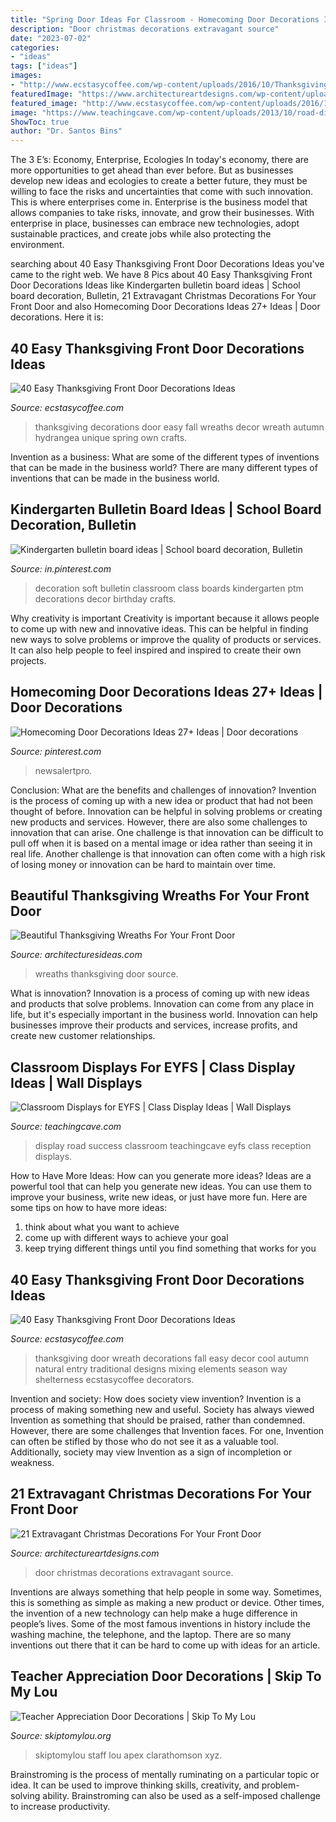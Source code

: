 ```yaml
---
title: "Spring Door Ideas For Classroom - Homecoming Door Decorations Ideas 27+ Ideas"
description: "Door christmas decorations extravagant source"
date: "2023-07-02"
categories:
- "ideas"
tags: ["ideas"]
images:
- "http://www.ecstasycoffee.com/wp-content/uploads/2016/10/Thanksgiving-Front-Door-Decorations-Ideas-3.jpg"
featuredImage: "https://www.architectureartdesigns.com/wp-content/uploads/2016/11/13-35-630x881.jpg"
featured_image: "http://www.ecstasycoffee.com/wp-content/uploads/2016/10/Thanksgiving-Front-Door-Decorations-Ideas-3.jpg"
image: "https://www.teachingcave.com/wp-content/uploads/2013/10/road-display.jpg"
ShowToc: true
author: "Dr. Santos Bins"
---
```



The 3 E’s: Economy, Enterprise, Ecologies
In today's economy, there are more opportunities to get ahead than ever before. But as businesses develop new ideas and ecologies to create a better future, they must be willing to face the risks and uncertainties that come with such innovation. This is where enterprises come in. Enterprise is the business model that allows companies to take risks, innovate, and grow their businesses. With enterprise in place, businesses can embrace new technologies, adopt sustainable practices, and create jobs while also protecting the environment.

	

		
searching about 40 Easy Thanksgiving Front Door Decorations Ideas you've came to the right web. We have 8 Pics about 40 Easy Thanksgiving Front Door Decorations Ideas like Kindergarten bulletin board ideas | School board decoration, Bulletin, 21 Extravagant Christmas Decorations For Your Front Door and also Homecoming Door Decorations Ideas 27+ Ideas | Door decorations. Here it is:
		
    
## 40 Easy Thanksgiving Front Door Decorations Ideas

<img loading=lazy src="http://www.ecstasycoffee.com/wp-content/uploads/2016/10/Thanksgiving-Front-Door-Decorations-Ideas-13.jpg" onerror="this.onerror=null;this.src='https://tse4.mm.bing.net/th?id=OIP.H5EjwQY8vxGmEV_2H4YP9AHaLN&amp;pid=15.1';" alt="40 Easy Thanksgiving Front Door Decorations Ideas">

_Source: ecstasycoffee.com_

>thanksgiving decorations door easy fall wreaths decor wreath autumn hydrangea unique spring own crafts. 

	

Invention as a business: What are some of the different types of inventions that can be made in the business world?
There are many different types of inventions that can be made in the business world.

    
## Kindergarten Bulletin Board Ideas | School Board Decoration, Bulletin

<img loading=lazy src="https://i.pinimg.com/736x/3b/d3/1b/3bd31ba59c51fad5b7b8b61b7d360b42.jpg" onerror="this.onerror=null;this.src='https://tse1.mm.bing.net/th?id=OIP.STDWuhwVWQT0gZfpf6dn2gHaL6&amp;pid=15.1';" alt="Kindergarten bulletin board ideas | School board decoration, Bulletin">

_Source: in.pinterest.com_

>decoration soft bulletin classroom class boards kindergarten ptm decorations decor birthday crafts. 

	

Why creativity is important
Creativity is important because it allows people to come up with new and innovative ideas. This can be helpful in finding new ways to solve problems or improve the quality of products or services. It can also help people to feel inspired and inspired to create their own projects.

    
## Homecoming Door Decorations Ideas 27+ Ideas | Door Decorations

<img loading=lazy src="https://i.pinimg.com/736x/cb/f2/3a/cbf23a864630ffba0dac0e5b3ff92d3b.jpg" onerror="this.onerror=null;this.src='https://tse1.mm.bing.net/th?id=OIP.2YCrkkuYsrPG8o59hmAcYAAAAA&amp;pid=15.1';" alt="Homecoming Door Decorations Ideas 27+ Ideas | Door decorations">

_Source: pinterest.com_

>newsalertpro. 

	

Conclusion: What are the benefits and challenges of innovation?
Invention is the process of coming up with a new idea or product that had not been thought of before. Innovation can be helpful in solving problems or creating new products and services. However, there are also some challenges to innovation that can arise. One challenge is that innovation can be difficult to pull off when it is based on a mental image or idea rather than seeing it in real life. Another challenge is that innovation can often come with a high risk of losing money or innovation can be hard to maintain over time.

    
## Beautiful Thanksgiving Wreaths For Your Front Door

<img loading=lazy src="http://architecturesideas.com/wp-content/uploads/2017/10/thanksgiving-wreaths-23-1.jpg" onerror="this.onerror=null;this.src='https://tse4.mm.bing.net/th?id=OIP.6SDFvljUkg24y5JXjaa6cQHaKT&amp;pid=15.1';" alt="Beautiful Thanksgiving Wreaths For Your Front Door">

_Source: architecturesideas.com_

>wreaths thanksgiving door source. 

	

What is innovation?
Innovation is a process of coming up with new ideas and products that solve problems. Innovation can come from any place in life, but it's especially important in the business world. Innovation can help businesses improve their products and services, increase profits, and create new customer relationships.

    
## Classroom Displays For EYFS | Class Display Ideas | Wall Displays

<img loading=lazy src="https://www.teachingcave.com/wp-content/uploads/2013/10/road-display.jpg" onerror="this.onerror=null;this.src='https://tse3.mm.bing.net/th?id=OIP.vsPdaqE2Qj8J-58Ia7JiCAHaPP&amp;pid=15.1';" alt="Classroom Displays for EYFS | Class Display Ideas | Wall Displays">

_Source: teachingcave.com_

>display road success classroom teachingcave eyfs class reception displays. 

	

How to Have More Ideas: How can you generate more ideas?
Ideas are a powerful tool that can help you generate new ideas. You can use them to improve your business, write new ideas, or just have more fun. Here are some tips on how to have more ideas: 
1. think about what you want to achieve 
2. come up with different ways to achieve your goal 
3. keep trying different things until you find something that works for you 

    
## 40 Easy Thanksgiving Front Door Decorations Ideas

<img loading=lazy src="http://www.ecstasycoffee.com/wp-content/uploads/2016/10/Thanksgiving-Front-Door-Decorations-Ideas-3.jpg" onerror="this.onerror=null;this.src='https://tse3.mm.bing.net/th?id=OIP.cDUlo7ADIpu0MG1sqyITawHaLJ&amp;pid=15.1';" alt="40 Easy Thanksgiving Front Door Decorations Ideas">

_Source: ecstasycoffee.com_

>thanksgiving door wreath decorations fall easy decor cool autumn natural entry traditional designs mixing elements season way shelterness ecstasycoffee decorators. 

	

Invention and society: How does society view invention?
Invention is a process of making something new and useful. Society has always viewed Invention as something that should be praised, rather than condemned. However, there are some challenges that Invention faces. For one, Invention can often be stifled by those who do not see it as a valuable tool. Additionally, society may view Invention as a sign of incompletion or weakness.

    
## 21 Extravagant Christmas Decorations For Your Front Door

<img loading=lazy src="https://www.architectureartdesigns.com/wp-content/uploads/2016/11/13-35-630x881.jpg" onerror="this.onerror=null;this.src='https://tse3.mm.bing.net/th?id=OIP.Xc6pkUciOsE2yqsSB5255QHaKW&amp;pid=15.1';" alt="21 Extravagant Christmas Decorations For Your Front Door">

_Source: architectureartdesigns.com_

>door christmas decorations extravagant source. 

	

Inventions are always something that help people in some way. Sometimes, this is something as simple as making a new product or device. Other times, the invention of a new technology can help make a huge difference in people’s lives. Some of the most famous inventions in history include the washing machine, the telephone, and the laptop. There are so many inventions out there that it can be hard to come up with ideas for an article.

    
## Teacher Appreciation Door Decorations | Skip To My Lou

<img loading=lazy src="https://www.skiptomylou.org/wp-content/uploads/2009/04/teacherappreciationdoor6-1.jpg" onerror="this.onerror=null;this.src='https://tse2.mm.bing.net/th?id=OIP.mWQPh92M7gF80-2OKlVBUwAAAA&amp;pid=15.1';" alt="Teacher Appreciation Door Decorations | Skip To My Lou">

_Source: skiptomylou.org_

>skiptomylou staff lou apex clarathomson xyz. 

	

Brainstroming is the process of mentally ruminating on a particular topic or idea. It can be used to improve thinking skills, creativity, and problem-solving ability. Brainstroming can also be used as a self-imposed challenge to increase productivity.

